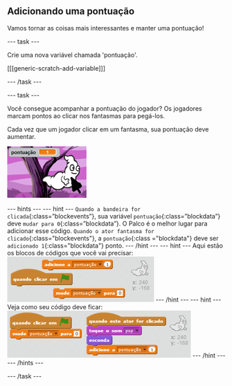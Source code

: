 ## Adicionando uma pontuação

Vamos tornar as coisas mais interessantes e manter uma pontuação!

\--- task \---

Crie uma nova variável chamada 'pontuação'.

[[[generic-scratch-add-variable]]]

\--- /task \---

\--- task \---

Você consegue acompanhar a pontuação do jogador? Os jogadores marcam pontos ao clicar nos fantasmas para pegá-los.

Cada vez que um jogador clicar em um fantasma, sua pontuação deve aumentar.

![Pontuação crescente](images/ghost-score-test.png)

\--- hints \--- \--- hint \--- `Quando a bandeira for clicada`{:class=”blockevents”}, sua variável `pontuação`{:class=”blockdata”} deve `mudar para 0`{:class=”blockdata”}. O Palco é o melhor lugar para adicionar esse código. `Quando o ator fantasma for clicado`{:class="blockevents"}, a `pontuação`{:class ="blockdata"} deve ser `adicionado 1`{:class="blockdata"} ponto. \--- /hint \--- \--- hint \--- Aqui estão os blocos de códigos que você vai precisar: ![screenshot](images/ghost-score-blocks.png) \--- /hint \--- \--- hint \--- Veja como seu código deve ficar: ![screenshot](images/ghost-score-code.png) \--- /hint \--- \--- /hints \---

\--- /task \---